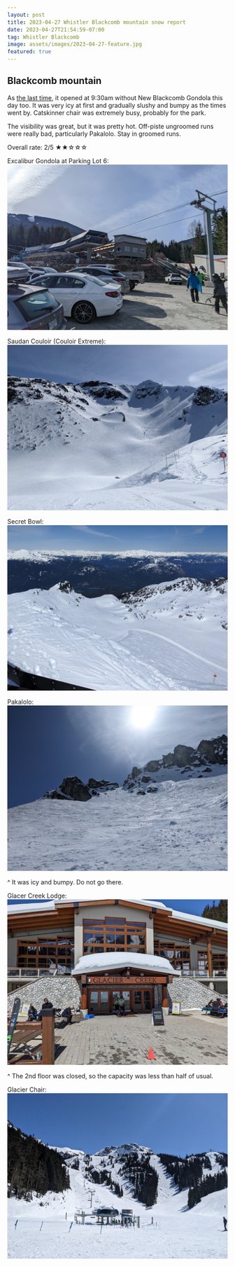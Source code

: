 ```yaml
---
layout: post
title: 2023-04-27 Whistler Blackcomb mountain snow report
date: 2023-04-27T21:54:59-07:00
tag: Whistler Blackcomb
image: assets/images/2023-04-27-feature.jpg
featured: true
---
```


## Blackcomb mountain

As [the last time](/2023-04-25-whistler-blackcomb-snow-report), it opened at 9:30am without New Blackcomb Gondola this day too. It was very icy at first and gradually slushy and bumpy as the times went by. Catskinner chair was extremely busy, probably for the park.

The visibility was great, but it was pretty hot. Off-piste ungroomed runs were really bad, particularly Pakalolo. Stay in groomed runs.

Overall rate: 2/5 ★★☆☆☆

Excalibur Gondola at Parking Lot 6:
![](/assets/images/2023-04-27-excalibur.jpg)

Saudan Couloir (Couloir Extreme):
![](/assets/images/2023-04-27-saudan-couloir-couloir-extreme.jpg)

Secret Bowl:
![](/assets/images/2023-04-27-secret-bowl.jpg)

Pakalolo:
![](/assets/images/2023-04-27-pakalolo.jpg)

^ It was icy and bumpy. Do not go there.

Glacer Creek Lodge:
![](/assets/images/2023-04-27-glacier-creek.jpg)

^ The 2nd floor was closed, so the capacity was less than half of usual.

Glacier Chair:
![](/assets/images/2023-04-27-glacier-chair.jpg)
